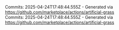 Commits: 2025-04-24T17:48:44.555Z - Generated via https://github.com/marketplace/actions/artificial-grass
<br>
Commits: 2025-04-24T17:48:44.555Z - Generated via https://github.com/marketplace/actions/artificial-grass
<br>
